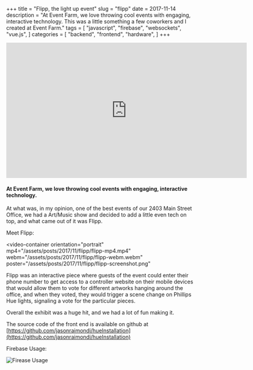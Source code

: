 +++
title = "Flipp, the light up event"
slug = "flipp"
date = 2017-11-14
description = "At Event Farm, we love throwing cool events with engaging, interactive technology. This was a little something a few coworkers and I created at Event Farm."
tags = [ 
    "javascript", 
    "firebase",
    "websockets", 
    "vue.js",
]
categories = [
    "backend",
    "frontend",
    "hardware",
]
+++

<div class="video-responsive">
    <iframe src="https://player.vimeo.com/video/218034844" width="640" height="360" frameborder="0" webkitallowfullscreen mozallowfullscreen allowfullscreen></iframe>
</div>

#### At Event Farm, we love throwing cool events with engaging, interactive technology.

At what was, in my opinion, one of the best events of our 2403 Main Street Office, we had a Art/Music show and decided to add a little even tech on top, and what came out of it was Flipp.

Meet Flipp:

<video-container
    orientation="portrait"
    mp4="/assets/posts/2017/11/flipp/flipp-mp4.mp4"
    webm="/assets/posts/2017/11/flipp/flipp-webm.webm"
    poster="/assets/posts/2017/11/flipp/flipp-screenshot.png"
></video-container>

Flipp was an interactive piece where guests of the event could enter their phone number to get access to a controller website on their mobile devices that would allow them to vote for different artworks hanging around the office, and when they voted, they would trigger a scene change on Phillips Hue lights, signaling a vote for the particular pieces.

Overall the exhibit was a huge hit, and we had a lot of fun making it.

The source code of the front end is available on github at [https://github.com/jasonraimondi/hueInstallation](https://github.com/jasonraimondi/hueInstallation)

Firebase Usage:

![Firease Usage](/assets/posts/2017/11/flipp/firebase-usage.png) 
